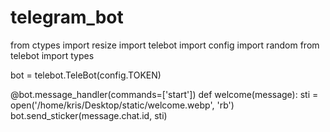 # telegram_bot
from ctypes import resize
import telebot
import config
import random
from telebot import types

bot = telebot.TeleBot(config.TOKEN)


@bot.message_handler(commands=['start'])
def welcome(message):
    sti = open('/home/kris/Desktop/static/welcome.webp', 'rb')
    bot.send_sticker(message.chat.id, sti)
